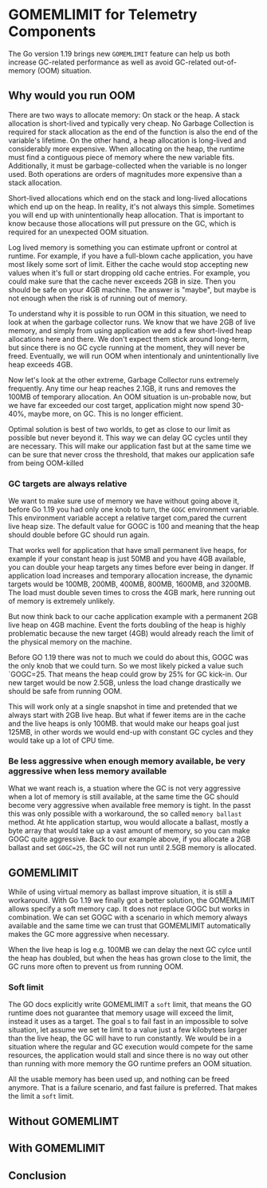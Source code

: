 # GOMEMLIMIT for Telemetry Components

The Go version 1.19 brings new `GOMEMLIMIT` feature can help us both increase GC-related performance as well as avoid GC-related out-of-memory (OOM) situation.

## Why would you run OOM

There are two ways to allocate memory: On stack or the heap. A stack allocation is short-lived and typically very cheap. No Garbage Collection is required for stack allocation as the end of the function is also the end of the variable's lifetime. 
On the other hand, a heap allocation is long-lived and considerably more expensive. When allocating on the heap, the runtime must find a contiguous piece of memory where the new variable fits.
Additionally, it must be garbage-collected when the variable is no longer used. Both operations are orders of magnitudes more expensive than a stack allocation.

Short-lived allocations which end on the stack and long-lived allocations which end up on the heap. In reality, it's not always this simple. Sometimes you will end up with unintentionally heap allocation.
That is important to know because those allocations will put pressure on the GC, which is required for an unexpected OOM situation.

Log lived memory is something you can estimate upfront or control at runtime. For example, if you have a full-blown cache application, you have most likely some sort of limit. Either the cache would stop accepting new values when it's full or start dropping old cache entries.
For example, you could make sure that the cache never exceeds 2GB in size. Then you should be safe on your 4GB machine. The answer is "maybe", but maybe is not enough when the risk is of running out of memory.

To understand why it is possible to run OOM in this situation, we need to look at when the garbage collector runs. We know that we have 2GB of live memory, and simply from using application we add a few short-lived heap allocations here and there.
We don't expect them stick around long-term, but since there is no GC cycle running at the moment, they will never be freed. Eventually, we will run OOM when intentionaly and unintentionally live heap exceeds 4GB.

Now let's look at the other extreme, Garbage Collector runs extremely frequently. Any time our heap reaches 2.1GB, it runs and removes the 100MB of temporary allocation. 
An OOM situation is un-probable now, but we have far exceeded our cost target, application might now spend 30-40%, maybe more, on GC. This is no longer efficient.

Optimal solution is best of two worlds, to get as close to our limit as possible but never beyond it. This way we can delay GC cycles until they are necessary.
This will make our application fast but at the same time we can be sure that never cross the threshold, that makes our application safe from being OOM-killed

### GC targets are always relative

We want to make sure use of memory we have without going above it, before Go 1.19 you had only one knob to turn, the `GOGC` environment variable. This environment variable accept a relative target com,pared the current live heap size.
The default value for GOGC is 100 and meaning that the heap should double before GC should run again.

That works well for application that have small permanent live heaps, for example if your constant heap is just 50MB and you have 4GB available, you can double your heap targets any times before ever being in danger. 
If application load increases and temporary allocation increase, the dynamic targets would be 100MB, 200MB, 400MB, 800MB, 1600MB, and 3200MB. The load must double seven times to cross the 4GB mark, here running out of memory is extremely unlikely.

But now think back to our cache application example with a permanent 2GB live heap on 4GB machine. Event the forts doubling of the heap is highly problematic because the new target (4GB) would already reach the limit of the physical memory on the machine.

Before GO 1.19 there was not to much we could do about this, GOGC was the only knob that we could turn. So we most likely picked a value such `GOGC=25. That means the heap could grow by 25% for GC kick-in. Our new target would be now 2.5GB, unless the load change drastically we should be safe from running OOM.

This will work only at a single snapshot in time and pretended that we always start with 2GB live heap. But what if fewer items are in the cache and the live heaps is only 100MB. that would make our heaps goal just 125MB, in other words we would end-up with constant GC cycles and they would take up a lot of CPU time.


### Be less aggressive when enough memory available, be very aggressive when less memory available

What we want reach is, a stuation where the GC is not very aggressive when a lot of memory is still available, at the same time the GC should become very aggressive when available free memory is tight.
In the passt this was only possible with a workaround, the so called `memory ballast` method. At hte application startup, wou would allocate a ballast, mostly a byte array that would take up a vast amount of memory, so you can make GOGC quite aggressive.
Back to our example above, if you allocate a 2GB ballast and set `GOGC=25`, the GC will not run until 2.5GB memory is allocated. 

## GOMEMLIMIT

While of using virtual memory as ballast improve situation, it is still a workaround. With Go 1.19 we finally got a better solution, the GOMEMLIMIT allows specify a soft memory cap.
It does not replace GOGC but works in combination. We can set GOGC with a scenario in which memory always available and the same time we can trust that GOMEMLIMIT automatically makes the GC more aggressive when necessary.

When the live heap is log e.g. 100MB we can delay the next GC cylce until the heap has doubled, but when the heas has grown close to the limit, the GC runs more often to prevent us from running OOM. 

### Soft limit

The GO docs explicitly write GOMEMLIMIT a `soft` limit, that means the GO runtime does not guarantee that memory usage will exceed the limit, instead it uses as a target.
The goal s to fail fast in an impossible to solve situation, let assume we set te limit to a value just a few kilobytees larger than the live heap, the GC will have to run constantly.
We would be in a situation where the regular and GC execution would compete for the same resources, the application would stall and since there is no way out other than running with more memory the GO runtime prefers an OOM situation.

All the usable memory has been used up, and nothing can be freed anymore. That is a failure scenario, and fast failure is preferred. That makes the limit a `soft` limit.

## Without GOMEMLIMT



## With GOMEMLIMIT



## Conclusion
